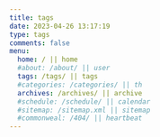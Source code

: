 ```yaml
---
title: tags
date: 2023-04-26 13:17:19
type: tags
comments: false
menu:
  home: / || home
  #about: /about/ || user
  tags: /tags/ || tags
  #categories: /categories/ || th
  archives: /archives/ || archive
  #schedule: /schedule/ || calendar
  #sitemap: /sitemap.xml || sitemap
  #commonweal: /404/ || heartbeat
---
```


